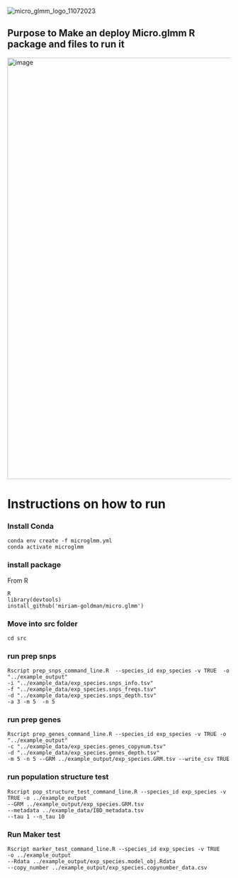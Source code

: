![micro_glmm_logo_11072023](https://github.com/miriam-goldman/micro.glmm/assets/46382670/88ea180f-13d9-4787-8e2f-5655fa53fad0)
## Purpose to Make an deploy Micro.glmm R package and files to run it
<img width="950" alt="image" src="https://github.com/miriam-goldman/micro.glmm/assets/46382670/1d814a2d-ae54-4690-b70f-8353bae1457f">

# Instructions on how to run
### Install Conda

```
conda env create -f microglmm.yml
conda activate microglmm
```
### install package
From R
```
R
library(devtools)
install_github('miriam-goldman/micro.glmm')
```

### Move into src folder
```
cd src
```
### run prep snps
```
Rscript prep_snps_command_line.R  --species_id exp_species -v TRUE  -o "../example_output"
-i "../example_data/exp_species.snps_info.tsv"
-f "../example_data/exp_species.snps_freqs.tsv"
-d "../example_data/exp_species.snps_depth.tsv"
-a 3 -m 5  -n 5   
 ```
### run prep genes

```
Rscript prep_genes_command_line.R --species_id exp_species -v TRUE -o "../example_output"
-c "../example_data/exp_species.genes_copynum.tsv"
-d "../example_data/exp_species.genes_depth.tsv"
-m 5 -n 5 --GRM ../example_output/exp_species.GRM.tsv --write_csv TRUE
 ```
### run population structure test

```
Rscript pop_structure_test_command_line.R --species_id exp_species -v TRUE -o ../example_output
--GRM ../example_output/exp_species.GRM.tsv
--metadata ../example_data/IBD_metadata.tsv
--tau 1 --n_tau 10
```

### Run Maker test

```
Rscript marker_test_command_line.R --species_id exp_species -v TRUE
-o ../example_output
--Rdata ../example_output/exp_species.model_obj.Rdata
--copy_number ../example_output/exp_species.copynumber_data.csv
```
